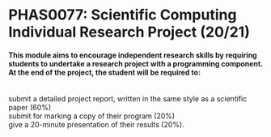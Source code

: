 # PHAS0077: Scientific Computing Individual Research Project (20/21)
#### This module aims to encourage independent research skills by requiring students to undertake a research project with a programming component. At the end of the project, the student will be required to:
\
  submit a detailed project report, written in the same style as a scientific paper (60%)\
  submit for marking a copy of their program (20%)\
  give a 20-minute presentation of their results (20%).
